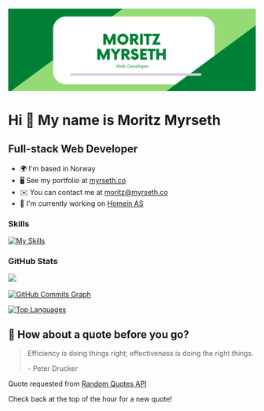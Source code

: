 [![Braydon's GitHub Banner](./images/banner.png)](https://www.myrseth.co/)

# Hi 👋 My name is Moritz Myrseth

## Full-stack Web Developer

- 🌍 I'm based in Norway
- 🖥️ See my portfolio at [myrseth.co](http://www.myrseth.co)
- ✉️ You can contact me at [moritz@myrseth.co](mailto:moritz@myrseth.co)
- 🚀 I'm currently working on [Homein AS](http://www.homein.no)

### Skills

[![My Skills](https://skillicons.dev/icons?i=postgres,mysql,mongodb,graphql,py,html,css,sass,js,ts,nodejs,java,git,react,remix,svelte,vue,electron,express,nextjs,prisma,tailwind,nginx,wordpress,heroku&theme=light)](https://skillicons.dev)

### GitHub Stats

<a href="http://www.github.com/moritzmyrz"><img src="https://github-readme-streak-stats.herokuapp.com/?user=moritzmyrz&stroke=ffffff&background=1c1917&ring=0891b2&fire=0891b2&currStreakNum=ffffff&currStreakLabel=0891b2&sideNums=ffffff&sideLabels=ffffff&dates=ffffff&hide_border=true" /></a>

<a href="http://www.github.com/moritzmyrz"><img src="https://activity-graph.herokuapp.com/graph?username=moritzmyrz&bg_color=1c1917&color=ffffff&line=0891b2&point=ffffff&area_color=1c1917&area=true&hide_border=true&custom_title=GitHub%20Commits%20Graph" alt="GitHub Commits Graph" /></a>

<a href="https://github.com/moritzmyrz" align="left"><img src="https://github-readme-stats.vercel.app/api/top-langs/?username=moritzmyrz&langs_count=10&title_color=0891b2&text_color=ffffff&icon_color=0891b2&bg_color=1c1917&hide_border=true&locale=en&custom_title=Top%20%Languages" alt="Top Languages" /></a>

## 📣 How about a quote before you go?

> Efficiency is doing things right; effectiveness is doing the right things.
>
> <p>- Peter Drucker</p>
Quote requested from [Random Quotes API](https://github.com/lukePeavey/quotable)

Check back at the top of the hour for a new quote!
